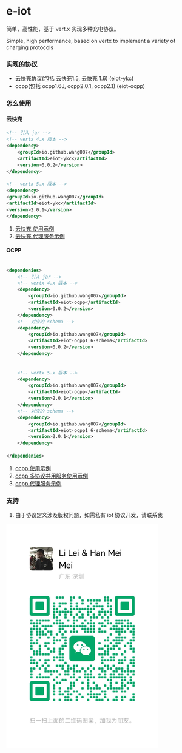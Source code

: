 # e-iot

简单，高性能，基于 vert.x 实现多种充电协议。

Simple, high performance, based on vertx to implement a variety of charging protocols

### 实现的协议

* 云快充协议(包括 云快充1.5, 云快充 1.6)  (eiot-ykc)
* ocpp(包括 ocpp1.6J, ocpp2.0.1, ocpp2.1) (eiot-ocpp)

### 怎么使用

#### 云快充

```xml
<!-- 引入 jar -->
<!-- vertx 4.x 版本 -->
<dependency>
    <groupId>io.github.wang007</groupId>
    <artifactId>eiot-ykc</artifactId>
    <version>0.0.2</version>
</dependency>

<!-- vertx 5.x 版本 -->
<dependency>
<groupId>io.github.wang007</groupId>
<artifactId>eiot-ykc</artifactId>
<version>2.0.1</version>
</dependency>

```
1. [云快充 使用示例](./eiot-example/src/main/java/io/github/eiot/example/ykc/YkcChargeServerExample.java)
2. [云快充 代理服务示例](./eiot-example/src/main/java/io/github/eiot/example/ykc/YkcReverseServerExample.java)

#### OCPP
```xml

<dependenies>
    <!-- 引入 jar -->
    <!-- vertx 4.x 版本 -->
    <dependency>
        <groupId>io.github.wang007</groupId>
        <artifactId>eiot-ocpp</artifactId>
        <version>0.0.2</version>
    </dependency>
    <!-- 对应的 schema -->
    <dependency>
        <groupId>io.github.wang007</groupId>
        <artifactId>eiot-ocpp1_6-schema</artifactId>
        <version>0.0.2</version>
    </dependency>


    <!-- vertx 5.x 版本 -->
    <dependency>
        <groupId>io.github.wang007</groupId>
        <artifactId>eiot-ocpp</artifactId>
        <version>2.0.1</version>
    </dependency>
    <!-- 对应的 schema -->
    <dependency>
        <groupId>io.github.wang007</groupId>
        <artifactId>eiot-ocpp1_6-schema</artifactId>
        <version>2.0.1</version>
    </dependency>
    
</dependenies>
```
1. [ocpp 使用示例](./eiot-example/src/main/java/io/github/eiot/example/ocpp/OcppServerExample.java)
2. [ocpp 多协议共用服务使用示例](./eiot-example/src/main/java/io/github/eiot/example/ocpp/MultiOcppServerExample.java)
3. [ocpp 代理服务示例](./eiot-example/src/main/java/io/github/eiot/example/ocpp/OcppReverseServerExample.java)

### 支持

1. 由于协议定义涉及版权问题，如需私有 iot 协议开发，请联系我

<div>
	<img src="./wechat.png" alt="Editor" width="400">
</div>